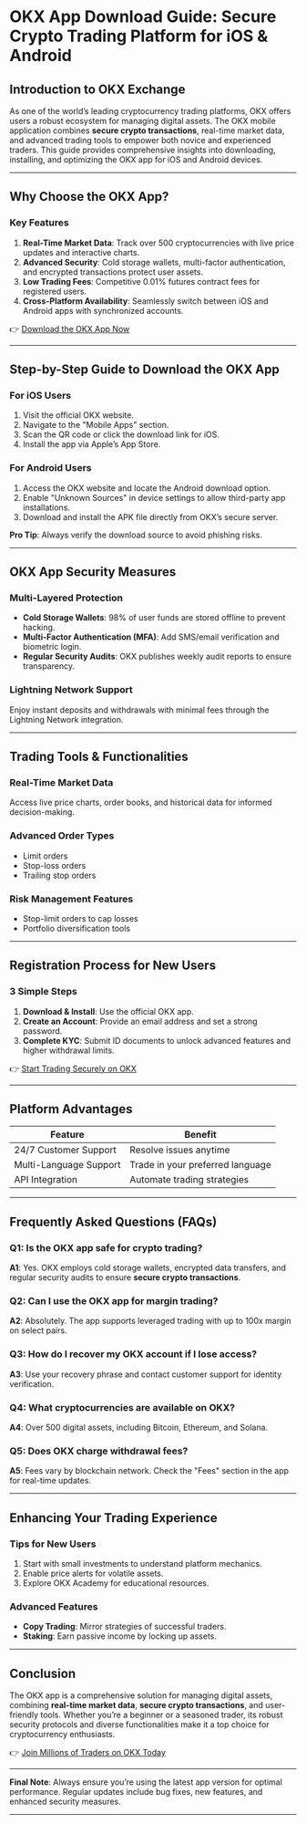 # OKX App Download Guide: Secure Crypto Trading Platform for iOS & Android  

## Introduction to OKX Exchange  

As one of the world’s leading cryptocurrency trading platforms, OKX offers users a robust ecosystem for managing digital assets. The OKX mobile application combines **secure crypto transactions**, real-time market data, and advanced trading tools to empower both novice and experienced traders. This guide provides comprehensive insights into downloading, installing, and optimizing the OKX app for iOS and Android devices.  

---

## Why Choose the OKX App?  

### Key Features  
1. **Real-Time Market Data**: Track over 500 cryptocurrencies with live price updates and interactive charts.  
2. **Advanced Security**: Cold storage wallets, multi-factor authentication, and encrypted transactions protect user assets.  
3. **Low Trading Fees**: Competitive 0.01% futures contract fees for registered users.  
4. **Cross-Platform Availability**: Seamlessly switch between iOS and Android apps with synchronized accounts.  

👉 [Download the OKX App Now](https://bit.ly/okx-bonus)  

---

## Step-by-Step Guide to Download the OKX App  

### For iOS Users  
1. Visit the official OKX website.  
2. Navigate to the "Mobile Apps" section.  
3. Scan the QR code or click the download link for iOS.  
4. Install the app via Apple’s App Store.  

### For Android Users  
1. Access the OKX website and locate the Android download option.  
2. Enable "Unknown Sources" in device settings to allow third-party app installations.  
3. Download and install the APK file directly from OKX’s secure server.  

**Pro Tip**: Always verify the download source to avoid phishing risks.  

---

## OKX App Security Measures  

### Multi-Layered Protection  
- **Cold Storage Wallets**: 98% of user funds are stored offline to prevent hacking.  
- **Multi-Factor Authentication (MFA)**: Add SMS/email verification and biometric login.  
- **Regular Security Audits**: OKX publishes weekly audit reports to ensure transparency.  

### Lightning Network Support  
Enjoy instant deposits and withdrawals with minimal fees through the Lightning Network integration.  

---

## Trading Tools & Functionalities  

### Real-Time Market Data  
Access live price charts, order books, and historical data for informed decision-making.  

### Advanced Order Types  
- Limit orders  
- Stop-loss orders  
- Trailing stop orders  

### Risk Management Features  
- Stop-limit orders to cap losses  
- Portfolio diversification tools  

---

## Registration Process for New Users  

### 3 Simple Steps  
1. **Download & Install**: Use the official OKX app.  
2. **Create an Account**: Provide an email address and set a strong password.  
3. **Complete KYC**: Submit ID documents to unlock advanced features and higher withdrawal limits.  

👉 [Start Trading Securely on OKX](https://bit.ly/okx-bonus)  

---

## Platform Advantages  

| Feature                | Benefit                          |  
|------------------------|----------------------------------|  
| 24/7 Customer Support  | Resolve issues anytime           |  
| Multi-Language Support | Trade in your preferred language |  
| API Integration        | Automate trading strategies      |  

---

## Frequently Asked Questions (FAQs)  

### Q1: Is the OKX app safe for crypto trading?  
**A1**: Yes. OKX employs cold storage wallets, encrypted data transfers, and regular security audits to ensure **secure crypto transactions**.  

### Q2: Can I use the OKX app for margin trading?  
**A2**: Absolutely. The app supports leveraged trading with up to 100x margin on select pairs.  

### Q3: How do I recover my OKX account if I lose access?  
**A3**: Use your recovery phrase and contact customer support for identity verification.  

### Q4: What cryptocurrencies are available on OKX?  
**A4**: Over 500 digital assets, including Bitcoin, Ethereum, and Solana.  

### Q5: Does OKX charge withdrawal fees?  
**A5**: Fees vary by blockchain network. Check the "Fees" section in the app for real-time updates.  

---

## Enhancing Your Trading Experience  

### Tips for New Users  
1. Start with small investments to understand platform mechanics.  
2. Enable price alerts for volatile assets.  
3. Explore OKX Academy for educational resources.  

### Advanced Features  
- **Copy Trading**: Mirror strategies of successful traders.  
- **Staking**: Earn passive income by locking up assets.  

---

## Conclusion  

The OKX app is a comprehensive solution for managing digital assets, combining **real-time market data**, **secure crypto transactions**, and user-friendly tools. Whether you’re a beginner or a seasoned trader, its robust security protocols and diverse functionalities make it a top choice for cryptocurrency enthusiasts.  

👉 [Join Millions of Traders on OKX Today](https://bit.ly/okx-bonus)  

---

**Final Note**: Always ensure you’re using the latest app version for optimal performance. Regular updates include bug fixes, new features, and enhanced security measures.  

---  